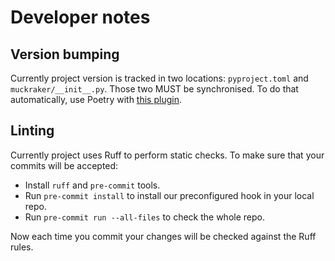 # Developer notes

## Version bumping

Currently project version is tracked in two locations: `pyproject.toml` and `muckraker/__init__.py`.
Those two MUST be synchronised. To do that automatically, use Poetry with
[this plugin](https://pypi.org/project/poetry-bumpversion/).

## Linting

Currently project uses Ruff to perform static checks. To make sure that your commits will be accepted:

- Install `ruff` and `pre-commit` tools.
- Run `pre-commit install` to install our preconfigured hook in your local repo.
- Run `pre-commit run --all-files` to check the whole repo.

Now each time you commit your changes will be checked against the Ruff rules.
